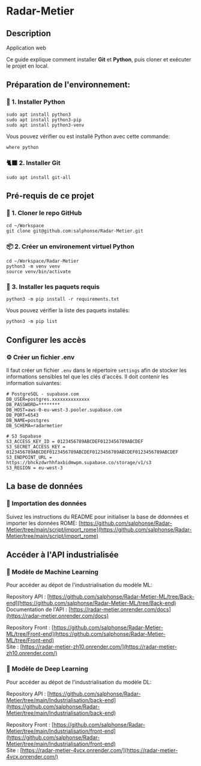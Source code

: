 # Radar-Metier

## Description
Application web 

Ce guide explique comment installer **Git** et **Python**, puis cloner et exécuter le projet en local.

## Préparation de l'environnement:

### 🐍 1. Installer Python
```
sudo apt install python3
sudo apt install python3-pip
sudo apt install python3-venv
```

Vous pouvez vérifier ou est installé Python avec cette commande:
```
where python
```

### 🐈‍⬛ 2. Installer Git
```
sudo apt install git-all
```


## Pré-requis de ce projet

### 📂 1. Cloner le repo GitHub
```
cd ~/Workspace
git clone git@github.com:salphonse/Radar-Metier.git
```

### 📦 2. Créer un environement virtuel Python
```
cd ~/Workspace/Radar-Metier
python3 -m venv venv
source venv/bin/activate
```

### 🧩 3. Installer les paquets requis
```
python3 -m pip install -r requirements.txt
```
Vous pouvez vérifier la liste des paquets installés:
```
python3 -m pip list
```

## Configurer les accès
### ⚙️ Créer un fichier .env
Il faut créer un fichier `.env` dans le répertoire `settings` afin de stocker les informations sensibles tel que les clés d'accès.
Il doit contenir les information suivantes:
```
# PostgreSQL - supabase.com
DB_USER=postgres.xxxxxxxxxxxxxx
DB_PASSWORD=********
DB_HOST=aws-0-eu-west-3.pooler.supabase.com
DB_PORT=6543
DB_NAME=postgres
DB_SCHEMA=radarmetier

# S3 Supabase
S3_ACCESS_KEY_ID = 0123456789ABCDEF0123456789ABCDEF
S3_SECRET_ACCESS_KEY = 0123456789ABCDEF0123456789ABCDEF0123456789ABCDEF0123456789ABCDEF
S3_ENDPOINT_URL = https://bhckzdwrhhfaxbidmwpm.supabase.co/storage/v1/s3
S3_REGION = eu-west-3
```

## La base de données
### 💾 Importation des données

Suivez les instructions du README pour initialiser la base de ddonnées et importer les données ROME:
[https://github.com/salphonse/Radar-Metier/tree/main/script/import_rome](https://github.com/salphonse/Radar-Metier/tree/main/script/import_rome)  


## Accéder à l'API industrialisée
### 🤖 Modèle de Machine Learning
Pour accéder au dépot de l'industrialisation du modèle ML:

Repository API : [https://github.com/salphonse/Radar-Metier-ML/tree/Back-end](https://github.com/salphonse/Radar-Metier-ML/tree/Back-end)  
Documentation de l'API : [https://radar-metier.onrender.com/docs](https://radar-metier.onrender.com/docs)

Repository Front : [https://github.com/salphonse/Radar-Metier-ML/tree/Front-end](https://github.com/salphonse/Radar-Metier-ML/tree/Front-end)  
Site : [https://radar-metier-zh10.onrender.com/](https://radar-metier-zh10.onrender.com/)

### 🤖 Modèle de Deep Learning
Pour accéder au dépot de l'industrialisation du modèle DL:

Repository API : [https://github.com/salphonse/Radar-Metier/tree/main/Industrialisation/back-end](https://github.com/salphonse/Radar-Metier/tree/main/Industrialisation/back-end)  

Repository Front : [https://github.com/salphonse/Radar-Metier/tree/main/Industrialisation/front-end](https://github.com/salphonse/Radar-Metier/tree/main/Industrialisation/front-end)  
Site : [https://radar-metier-4vcx.onrender.com/](https://radar-metier-4vcx.onrender.com/)
